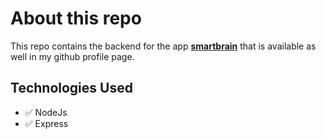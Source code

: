 # About this repo

This repo contains the backend for the app [**smartbrain**](https://github.com/rleite-it/smartbrain) that is available as well in my github profile page.

## Technologies Used

- ✅ NodeJs
- ✅ Express
